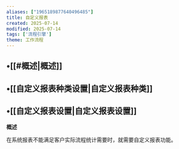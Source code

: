 ```yaml
---
aliases: ["1965189877640496485"]
title: 自定义报表
created: 2025-07-14
modified: 2025-07-14
tags: ['流程引擎']
theme: 工作流程
---
```


## •[[#概述|概述]]

## •[[自定义报表种类设置|自定义报表种类]]

## •[[自定义报表设置|自定义报表设置]]

**概述**

在系统报表不能满足客户实际流程统计需要时，就需要自定义报表功能。